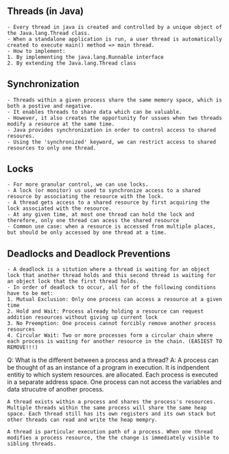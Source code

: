 
## Threads (in Java)
	- Every thread in java is created and controlled by a unique object of the Java.lang.Thread class.
	- When a standalone application is run, a user thread is automatically created to execute main() method => main thread. 
	- How to implement:
	1. By implementing the java.lang.Runnable interface
	2. By extending the Java.lang.Thread class

## Synchronization
	- Threads within a given process share the same memory space, which is both a postive and negative. 
	- It enables threads to share data which can be valuable. 
	- However, it also creates the opportunity for ussues when two threads modify a resource at the same time. 
	- Java provides synchronization in order to control access to shared resoures. 
	- Using the 'synchronized' keyword, we can restrict access to shared resources to only one thread. 

## Locks
	- For more granular control, we can use locks. 
	- A lock (or monitor) us used to synchronize access to a shared resource by associating the resource with the lock. 
	- A thread gets access to a shared resource by first acquiring the lock associated with the resource. 
	- At any given time, at most one thread can hold the lock and therefore, only one thread can acess the shared resource
	- Common use case: when a resource is accessed from multiple places, but should be only accessed by one thread at a time. 


## Deadlocks and Deadlock Preventions
	- A deadlock is a sitution where a thread is waiting for an object lock that another thread holds and this second thread is waiting for an object lock that the first thread holds. 
	- In order of deadlock to occur, all for of the following conditions have to be met:
	1. Mutual Exclusion: Only one process can access a resource at a given time 
	2. Hold and Wait: Process already holding a resource can request addition resources without giving up current lock
	3. No Preemption: One process cannot forcibly remove another process resources
	4. Circular Wait: Two or more processes form a circular chain where each process is waiting for another resource in the chain. (EASIEST TO REMOVE!!!)


Q: What is the different between a process and a thread?
A:
	A process can be thought of as an instance of a program in execution. It is indpendent entitiy to which system resources. are allocated. Each process is executed in a separate address space. One process can not access the variables and data strucutre of another process. 

	A thread exists within a process and shares the process's resources. Multiple threads within the same process will share the same heap space. Each thread still has its own registers and its own stack but other threads can read and write the heap mempry. 

	A thread is particular execution path of a process. When one thread modifies a process resource, the the change is immediately visible to sibling threads. 



